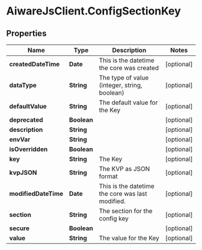 # AiwareJsClient.ConfigSectionKey

## Properties

Name | Type | Description | Notes
------------ | ------------- | ------------- | -------------
**createdDateTime** | **Date** | This is the datetime the core was created | [optional] 
**dataType** | **String** | The type of value (integer, string, boolean) | [optional] 
**defaultValue** | **String** | The default value for the Key | [optional] 
**deprecated** | **Boolean** |  | [optional] 
**description** | **String** |  | [optional] 
**envVar** | **String** |  | [optional] 
**isOverridden** | **Boolean** |  | [optional] 
**key** | **String** | The Key | [optional] 
**kvpJSON** | **String** | The KVP as JSON format | [optional] 
**modifiedDateTime** | **Date** | This is the datetime the core was last modified. | [optional] 
**section** | **String** | The section for the config key | [optional] 
**secure** | **Boolean** |  | [optional] 
**value** | **String** | The value for the Key | [optional] 


